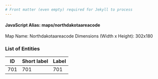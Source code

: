 ```yaml
---
# Front matter (even empty) required for Jekyll to process
---
```


#### JavaScript Alias: maps/northdakotaareacode

Map Name: Northdakotaareacode
Dimensions (Width x Height): 302x180





### List of Entities

ID | Short label | Label
---|---|---|
701|701|701

